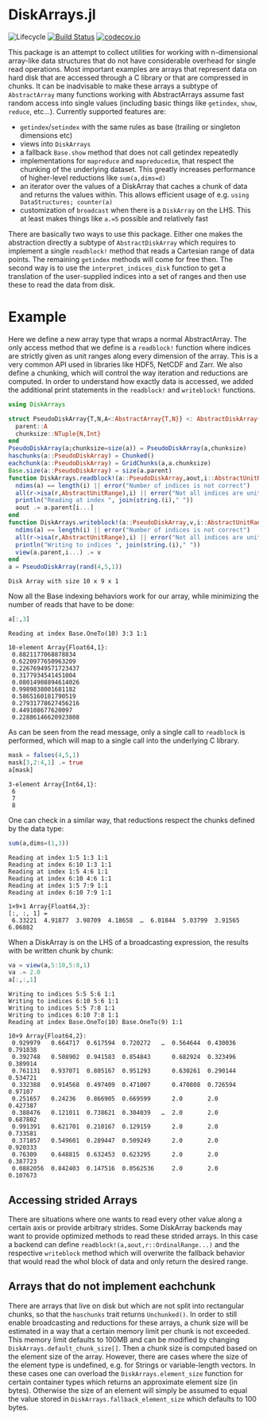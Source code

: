 # DiskArrays.jl

![Lifecycle](https://img.shields.io/badge/lifecycle-maturing-blue.svg)<!--
![Lifecycle](https://img.shields.io/badge/lifecycle-stable-green.svg)
![Lifecycle](https://img.shields.io/badge/lifecycle-retired-orange.svg)
![Lifecycle](https://img.shields.io/badge/lifecycle-archived-red.svg)
![Lifecycle](https://img.shields.io/badge/lifecycle-dormant-blue.svg) -->
[![Build Status](https://travis-ci.com/meggart/DiskArrays.jl.svg?branch=master)](https://travis-ci.com/meggart/DiskArrays.jl)
[![codecov.io](http://codecov.io/github/meggart/DiskArrays.jl/coverage.svg?branch=master)](http://codecov.io/github/meggart/DiskArrays.jl?branch=master)

This package is an attempt to collect utilities for working with n-dimensional array-like data
structures that do not have considerable overhead for single read operations. Most important
examples are arrays that represent data on hard disk that are accessed through a C
library or that are compressed in chunks. It can be inadvisable to make these arrays a subtype
of `AbstractArray` many functions working with AbstractArrays assume fast random access into single
values (including basic things like `getindex`, `show`, `reduce`, etc...). Currently supported features are:

  - `getindex`/`setindex` with the same rules as base (trailing or singleton dimensions etc)
  - views into `DiskArrays`
  - a fallback `Base.show` method that does not call getindex repeatedly
  - implementations for `mapreduce` and `mapreducedim`, that respect the chunking of the underlying
  dataset. This greatly increases performance of higher-level reductions like `sum(a,dims=d)`
  - an iterator over the values of a DiskArray that caches a chunk of data and returns the values
  within. This allows efficient usage of e.g. `using DataStructures; counter(a)`
  - customization of `broadcast` when there is a `DiskArray` on the LHS. This at least makes things
  like `a.=5` possible and relatively fast

There are basically two ways to use this package.
Either one makes the abstraction directly a subtype of `AbstractDiskArray` which requires
to implement a single `readblock!` method that reads a Cartesian range of data points.
The remaining `getindex` methods will come for free then. The second way is to use
the `interpret_indices_disk` function to get a translation of the user-supplied indices
into a set of ranges and then use these to read the data from disk.

# Example

Here we define a new array type that wraps a normal AbstractArray.
The only access method that we define is a
`readblock!` function where indices are strictly given as unit ranges along
every dimension of the array. This is a very common API used in libraries
like HDF5, NetCDF and Zarr. We also define a chunking, which will control
the way iteration and reductions are computed. In order to understand how exactly
data is accessed, we added the additional print statements in the `readblock!`
and `writeblock!` functions.


````julia
using DiskArrays

struct PseudoDiskArray{T,N,A<:AbstractArray{T,N}} <: AbstractDiskArray{T,N}
  parent::A
  chunksize::NTuple{N,Int}
end
PseudoDiskArray(a;chunksize=size(a)) = PseudoDiskArray(a,chunksize)
haschunks(a::PseudoDiskArray) = Chunked()
eachchunk(a::PseudoDiskArray) = GridChunks(a,a.chunksize)
Base.size(a::PseudoDiskArray) = size(a.parent)
function DiskArrays.readblock!(a::PseudoDiskArray,aout,i::AbstractUnitRange...)
  ndims(a) == length(i) || error("Number of indices is not correct")
  all(r->isa(r,AbstractUnitRange),i) || error("Not all indices are unit ranges")
  println("Reading at index ", join(string.(i)," "))
  aout .= a.parent[i...]
end
function DiskArrays.writeblock!(a::PseudoDiskArray,v,i::AbstractUnitRange...)
  ndims(a) == length(i) || error("Number of indices is not correct")
  all(r->isa(r,AbstractUnitRange),i) || error("Not all indices are unit ranges")
  println("Writing to indices ", join(string.(i)," "))
  view(a.parent,i...) .= v
end
a = PseudoDiskArray(rand(4,5,1))
````
````
Disk Array with size 10 x 9 x 1
````

Now all the Base indexing behaviors work for our array, while minimizing the
number of reads that have to be done:

````julia
a[:,3]
````
````
Reading at index Base.OneTo(10) 3:3 1:1

10-element Array{Float64,1}:
 0.8821177068878834
 0.6220977650963209
 0.22676949571723437
 0.3177934541451004
 0.08014908894614026
 0.9989838001681182
 0.5865160181790519
 0.27931778627456216
 0.449108677620097  
 0.22886146620923808
````

As can be seen from the read message, only a single call to `readblock` is performed,
which will map to a single call into the underlying C library.

````julia
mask = falses(4,5,1)
mask[3,2:4,1] .= true
a[mask]
````
````
3-element Array{Int64,1}:
 6
 7
 8
````

One can check in a similar way, that reductions respect the chunks defined by the data type:

````julia
sum(a,dims=(1,3))
````
````
Reading at index 1:5 1:3 1:1
Reading at index 6:10 1:3 1:1
Reading at index 1:5 4:6 1:1
Reading at index 6:10 4:6 1:1
Reading at index 1:5 7:9 1:1
Reading at index 6:10 7:9 1:1

1×9×1 Array{Float64,3}:
[:, :, 1] =
 6.33221  4.91877  3.98709  4.18658  …  6.01844  5.03799  3.91565  6.06882
 ````

When a DiskArray is on the LHS of a broadcasting expression, the results with be
written chunk by chunk:

````julia
va = view(a,5:10,5:8,1)
va .= 2.0
a[:,:,1]
````
````
Writing to indices 5:5 5:6 1:1
Writing to indices 6:10 5:6 1:1
Writing to indices 5:5 7:8 1:1
Writing to indices 6:10 7:8 1:1
Reading at index Base.OneTo(10) Base.OneTo(9) 1:1

10×9 Array{Float64,2}:
 0.929979   0.664717  0.617594  0.720272   …  0.564644  0.430036  0.791838
 0.392748   0.508902  0.941583  0.854843      0.682924  0.323496  0.389914
 0.761131   0.937071  0.805167  0.951293      0.630261  0.290144  0.534721
 0.332388   0.914568  0.497409  0.471007      0.470808  0.726594  0.97107
 0.251657   0.24236   0.866905  0.669599      2.0       2.0       0.427387
 0.388476   0.121011  0.738621  0.304039   …  2.0       2.0       0.687802
 0.991391   0.621701  0.210167  0.129159      2.0       2.0       0.733581
 0.371857   0.549601  0.289447  0.509249      2.0       2.0       0.920333
 0.76309    0.648815  0.632453  0.623295      2.0       2.0       0.387723
 0.0882056  0.842403  0.147516  0.0562536     2.0       2.0       0.107673
````

## Accessing strided Arrays

There are situations where one wants to read every other value along a certain axis or provide arbitrary strides. Some DiskArray backends may want to provide optimized methods to read these strided arrays. 
In this case a backend can define `readblock!(a,aout,r::OrdinalRange...)` and the respective `writeblock`
method which will overwrite the fallback behavior that would read the whol block of data and only return
the desired range.

## Arrays that do not implement eachchunk

There are arrays that live on disk but which are not split into rectangular chunks, so that the `haschunks` trait returns `Unchunked()`. In order to still enable broadcasting and reductions for these arrays, a chunk size will be estimated in a way that a certain memory limit per chunk is not exceeded. This memory limit defaults to 100MB and can be modified by changing `DiskArrays.default_chunk_size[]`. Then a chunk size is computed based on the element size of the array. However, there are cases where the size of the element type is undefined, e.g. for Strings or variable-length vectors. In these cases one can overload the `DiskArrays.element_size` function for certain container types which returns an approximate element size (in bytes). Otherwise the size of an element will simply be assumed to equal the value stored in `DiskArrays.fallback_element_size` which defaults to 100 bytes. 


